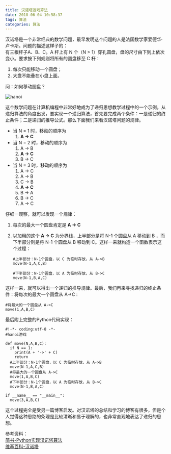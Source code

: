 ```yaml
---
title: 汉诺塔游戏算法
date: 2018-06-04 10:58:37
tags: 算法
categories: 算法
---
```


汉诺塔是一个非常经典的数学问题，最早发明这个问题的人是法国数学家爱德华·卢卡斯。问题的描述这样子的：<br>
有三根杆子A、B、C。A 杆上有 N 个（N > 1）穿孔圆盘，盘的尺寸由下到上依次变小。要求按下列规则将所有的圆盘移至 C 杆：
1. 每次只能移动一个圆盘；
2. 大盘不能叠在小盘上面。

问：如何移动圆盘？

![hanoi](http://img.blog.csdn.net/20160107212231151)

这个数学问题在计算机编程中非常好地成为了递归思想教学过程中的一个示例。从递归算法的角度出发，要实现一个递归算法，首先要完成两个条件：一是递归的终止条件；二是递归的推导公式。那么下面我们来看汉诺塔问题的规律。
* 当 N = 1 时，移动的顺序为
  1. **A -> C**
* 当 N = 2 时，移动的顺序为
  1. A -> B
  2. **A -> C**
  3. B -> C
* 当 N = 3 时，移动的顺序为
  1. A -> C
  2. A -> B
  3. C -> B
  4. **A -> C**
  5. B -> A
  6. B -> C
  7. A -> C

仔细一观察，就可以发现一个规律：
1. 每次的最大一个圆盘肯定是 **A -> C**
2. 以加粗的这个 **A -> C** 为分界线，上半部分是将 N-1 个圆盘从 A 移动到 B ，而下半部分则是将 N-1 个圆盘从 B 移动到 C。这样一来就构造一个函数表示这个过程：

    ```
    #上半部分：N-1个圆盘，以 C 为临时存放，从 A->B
    move(N-1,A,C,B)

    #下半部分：N-1个圆盘，以 A 为临时存放，从 B->C
    move(N-1,B,A,C)  
    ```

这样一来，就可以得出一个递归的推导规律。最后，我们再来寻找递归的终止条件：将每次的最大一个圆盘从 A->C :

   ```
   #将最大的一个圆盘从 A->C
   move(1,A,B,C)   
   ```

最后附上完整的Python代码实现：

  ```
  #!-*- coding:utf-8 -*-
  #hanoi游戏

  def move(N,A,B,C):
    if N == 1:
      print(A + '->' + C)
      return
    #上半部分：N-1个圆盘，以 C 为临时存放，从 A->B
    move(N-1,A,C,B)
    #将最大的一个圆盘从 A->C
    move(1,A,B,C)   
    #下半部分：N-1个圆盘，以 A 为临时存放，从 B->C
    move(N-1,B,A,C)  

  if __name__ == "__main__":
    move(3,A,B,C)

  ```

这个过程完全是受另一篇博客启发。对汉诺塔的总结和学习的博客有很多，但是个人觉得这种思路的条理是比较清晰和易于理解的，也非常直观地表达了递归的思想。

参考资料：<br>
[简书-Python实现汉诺塔算法](http://www.jianshu.com/p/b04087dc6fdf) <br>
[维基百科-汉诺塔](https://zh.wikipedia.org/wiki/%E6%B1%89%E8%AF%BA%E5%A1%94)
